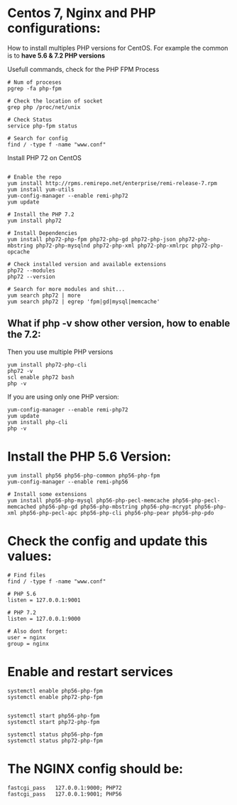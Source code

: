 # Centos 7, Nginx and PHP configurations:

How to install multiples PHP versions for CentOS. For example the common is to __have 5.6 & 7.2 PHP versions__

Usefull commands, check for the PHP FPM Process

```
# Num of proceses
pgrep -fa php-fpm

# Check the location of socket
grep php /proc/net/unix

# Check Status
service php-fpm status

# Search for config
find / -type f -name "www.conf"
```

Install PHP 72 on CentOS

```

# Enable the repo
yum install http://rpms.remirepo.net/enterprise/remi-release-7.rpm
yum install yum-utils
yum-config-manager --enable remi-php72
yum update

# Install the PHP 7.2
yum install php72

# Install Dependencies
yum install php72-php-fpm php72-php-gd php72-php-json php72-php-mbstring php72-php-mysqlnd php72-php-xml php72-php-xmlrpc php72-php-opcache

# Check installed version and available extensions
php72 --modules
php72 --version

# Search for more modules and shit...
yum search php72 | more
yum search php72 | egrep 'fpm|gd|mysql|memcache'

```

## What if php -v show other version, how to enable the 7.2:

Then you use multiple PHP versions

```
yum install php72-php-cli
php72 -v
scl enable php72 bash
php -v
```

If you are using only one PHP version:

```
yum-config-manager --enable remi-php72
yum update
yum install php-cli
php -v
```

# Install the PHP 5.6 Version:

```
yum install php56 php56-php-common php56-php-fpm
yum-config-manager --enable remi-php56

# Install some extensions
yum install php56-php-mysql php56-php-pecl-memcache php56-php-pecl-memcached php56-php-gd php56-php-mbstring php56-php-mcrypt php56-php-xml php56-php-pecl-apc php56-php-cli php56-php-pear php56-php-pdo
```

# Check the config and update this values:

```
# Find files
find / -type f -name "www.conf"

# PHP 5.6
listen = 127.0.0.1:9001

# PHP 7.2
listen = 127.0.0.1:9000

# Also dont forget:
user = nginx
group = nginx
```

# Enable and restart services

```
systemctl enable php56-php-fpm 
systemctl enable php72-php-fpm 


systemctl start php56-php-fpm
systemctl start php72-php-fpm 

systemctl status php56-php-fpm
systemctl status php72-php-fpm 

```

# The NGINX config should be:

```
fastcgi_pass   127.0.0.1:9000; PHP72
fastcgi_pass   127.0.0.1:9001; PHP56
```